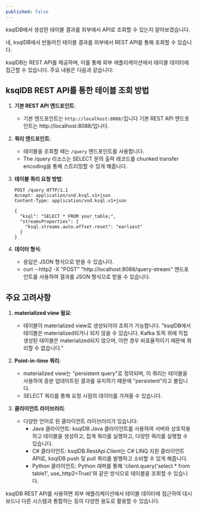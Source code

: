 ```yaml
---
published: false
---
```


ksqlDB에서 생성한 테이블 결과를 외부에서 API로 조회할 수 있는지 알아보겠습니다.

네, ksqlDB에서 만들어진 테이블 결과를 외부에서 REST API를 통해 조회할 수 있습니다.

ksqlDB는 REST API를 제공하며, 이를 통해 외부 애플리케이션에서 테이블 데이터에 접근할 수 있습니다. 주요 내용은 다음과 같습니다:

## ksqlDB REST API를 통한 테이블 조회 방법

1. **기본 REST API 엔드포인트**:
   - 기본 엔드포인트는 `http://localhost:8088/`입니다 기본 REST API 엔드포인트는 http://localhost:8088/입니다.

2. **쿼리 엔드포인트**:
   - 테이블을 조회할 때는 `/query` 엔드포인트를 사용합니다.
   - The /query 리소스는 SELECT 문의 출력 레코드를 chunked transfer encoding을 통해 스트리밍할 수 있게 해줍니다.

3. **테이블 쿼리 요청 방법**:
   ```
   POST /query HTTP/1.1
   Accept: application/vnd.ksql.v1+json
   Content-Type: application/vnd.ksql.v1+json
   
   {
     "ksql": "SELECT * FROM your_table;",
     "streamsProperties": {
       "ksql.streams.auto.offset.reset": "earliest"
     }
   }
   ```

4. **데이터 형식**:
   - 응답은 JSON 형식으로 받을 수 있습니다.
   - curl --http2 -X "POST" "http://localhost:8088/query-stream" 엔드포인트를 사용하여 결과를 JSON 형식으로 받을 수 있습니다.

## 주요 고려사항

1. **materialized view 필요**:
   - 테이블이 materialized view로 생성되어야 조회가 가능합니다. "ksqlDB에서 테이블은 materialized되거나 되지 않을 수 있습니다. Kafka 토픽 위에 직접 생성된 테이블은 materialized되지 않으며, 이런 경우 비효율적이기 때문에 쿼리할 수 없습니다."

2. **Point-in-time 쿼리**:
   - materialized view는 "persistent query"로 정의되며, 이 쿼리는 테이블을 사용하여 증분 업데이트된 결과를 유지하기 때문에 "persistent"라고 불립니다.
   - SELECT 쿼리를 통해 요청 시점의 데이터를 가져올 수 있습니다.

3. **클라이언트 라이브러리**:
   - 다양한 언어로 된 클라이언트 라이브러리가 있습니다:
     - Java 클라이언트: ksqlDB Java 클라이언트를 사용하여 서버와 상호작용하고 테이블을 생성하고, 집계 쿼리를 실행하고, 다양한 쿼리를 실행할 수 있습니다.
     - C# 클라이언트: ksqlDB.RestApi.Client는 C# LINQ 지원 클라이언트 API로, ksqlDB push 및 pull 쿼리를 발행하고 소비할 수 있게 해줍니다.
     - Python 클라이언트: Python 래퍼를 통해 'client.query('select * from table1', use_http2=True)'와 같은 방식으로 테이블을 조회할 수 있습니다.

ksqlDB REST API를 사용하면 외부 애플리케이션에서 테이블 데이터에 접근하여 대시보드나 다른 시스템과 통합하는 등의 다양한 용도로 활용할 수 있습니다.
